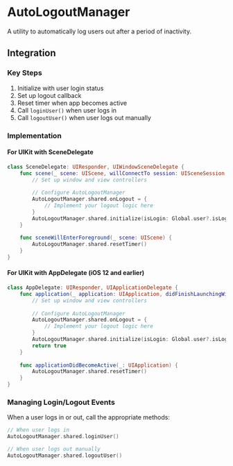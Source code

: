 # AutoLogoutManager

A utility to automatically log users out after a period of inactivity.

## Integration

### Key Steps
1. Initialize with user login status
2. Set up logout callback
3. Reset timer when app becomes active
4. Call `loginUser()` when user logs in
5. Call `logoutUser()` when user logs out manually

### Implementation

#### For UIKit with SceneDelegate
```swift
class SceneDelegate: UIResponder, UIWindowSceneDelegate {
    func scene(_ scene: UIScene, willConnectTo session: UISceneSession, options connectionOptions: UIScene.ConnectionOptions) {
        // Set up window and view controllers
        
        // Configure AutoLogoutManager
        AutoLogoutManager.shared.onLogout = {
            // Implement your logout logic here
        }
        AutoLogoutManager.shared.initialize(isLogin: Global.user?.isLogin)
    }
    
    func sceneWillEnterForeground(_ scene: UIScene) {
        AutoLogoutManager.shared.resetTimer()
    }
}
```

#### For UIKit with AppDelegate (iOS 12 and earlier)
```swift
class AppDelegate: UIResponder, UIApplicationDelegate {
    func application(_ application: UIApplication, didFinishLaunchingWithOptions launchOptions: [UIApplication.LaunchOptionsKey: Any]?) -> Bool {
        // Set up window and view controllers
        
        // Configure AutoLogoutManager
        AutoLogoutManager.shared.onLogout = {
            // Implement your logout logic here
        }
        AutoLogoutManager.shared.initialize(isLogin: Global.user?.isLogin)
        return true
    }
    
    func applicationDidBecomeActive(_: UIApplication) {
        AutoLogoutManager.shared.resetTimer()
    }
}
```

### Managing Login/Logout Events

When a user logs in or out, call the appropriate methods:

```swift
// When user logs in
AutoLogoutManager.shared.loginUser()

// When user logs out manually
AutoLogoutManager.shared.logoutUser()
```

